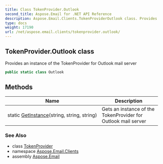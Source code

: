 ```yaml
---
title: Class TokenProvider.Outlook
second_title: Aspose.Email for .NET API Reference
description: Aspose.Email.Clients.TokenProviderOutlook class. Provides an instance of the TokenProvider for Outlook mail server
type: docs
weight: 17190
url: /net/aspose.email.clients/tokenprovider.outlook/
---
```

## TokenProvider.Outlook class

Provides an instance of the TokenProvider for Outlook mail server

```csharp
public static class Outlook
```

## Methods

| Name | Description |
| --- | --- |
| static [GetInstance](../../aspose.email.clients/outlook/getinstance/)(string, string, string) | Gets an instance of the TokenProvider for Outlook mail server |

### See Also

* class [TokenProvider](../tokenprovider/)
* namespace [Aspose.Email.Clients](../../aspose.email.clients/)
* assembly [Aspose.Email](../../)


